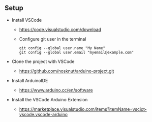 ## Setup
- Install VSCode
    - https://code.visualstudio.com/download

    - Configure git user in the terminal
        ```
        git config --global user.name "My Name"
        git config --global user.email "myemail@example.com"
        ```

- Clone the project with VSCode
    - https://github.com/nosknut/arduino-project.git


- Install ArduinoIDE
    - https://www.arduino.cc/en/software


- Install the VSCode Arduino Extension
    - https://marketplace.visualstudio.com/items?itemName=vsciot-vscode.vscode-arduino
